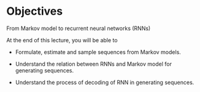 # Objectives

From Markov model to recurrent neural networks (RNNs)

At the end of this lecture, you will be able to

- Formulate, estimate and sample sequences from Markov models.

- Understand the relation between RNNs and Markov model for generating sequences.

- Understand the process of decoding of RNN in generating sequences.
